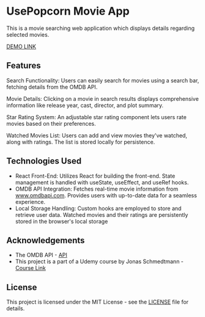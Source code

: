 # UsePopcorn Movie App

This is a movie searching web application which displays details regarding selected movies.

[DEMO LINK](https://the-usepopcorn-v1.netlify.app/)

## Features

Search Functionality: Users can easily search for movies using a search bar, fetching details from the OMDB API.

Movie Details: Clicking on a movie in search results displays comprehensive information like release year, cast, director, and plot summary.

Star Rating System: An adjustable star rating component lets users rate movies based on their preferences.

Watched Movies List: Users can add and view movies they've watched, along with ratings. The list is stored locally for persistence.

## Technologies Used

-   React Front-End:
    Utilizes React for building the front-end.
    State management is handled with useState, useEffect, and useRef hooks.
-   OMDB API Integration:
    Fetches real-time movie information from www.omdbapi.com.
    Provides users with up-to-date data for a seamless experience.
-   Local Storage Handling:
    Custom hooks are employed to store and retrieve user data.
    Watched movies and their ratings are persistently stored in the browser's local storage

## Acknowledgements

-   The OMDB API - [API](www.omdbapi.com)
-   This project is a part of a Udemy course by Jonas Schmedtmann - [Course Link](https://www.udemy.com/course/the-ultimate-react-course/)

## License

This project is licensed under the MIT License - see the [LICENSE](LICENSE) file for details.
